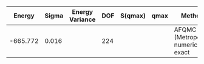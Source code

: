 | Energy   | Sigma | Energy Variance | DOF | S(qmax) | qmax | Method                                | Data Repository |
|----------|-------|-----------------|-----|---------|------|---------------------------------------|-----------------|
| -665.772 | 0.016 |                 | 224 |         |      | AFQMC (Metropolis), numerically exact |                 |
